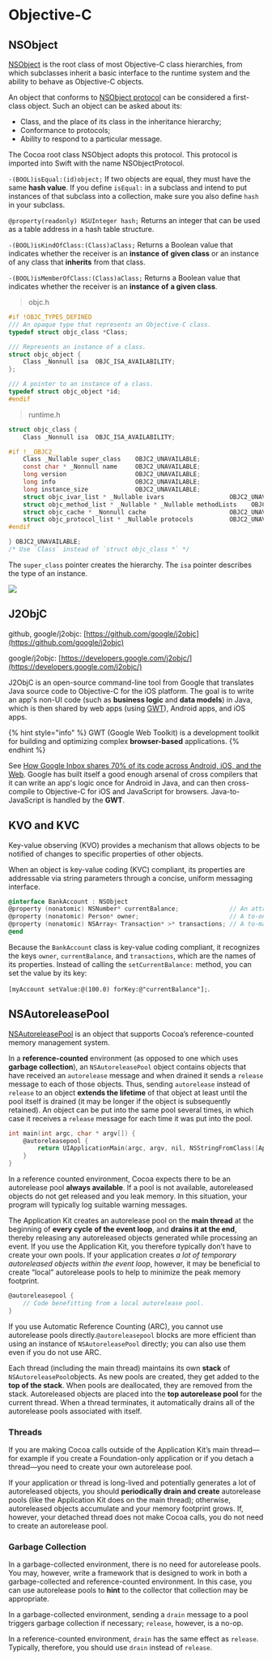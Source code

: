 # Objective-C

## NSObject

​[NSObject](https://developer.apple.com/documentation/objectivec/nsobject?language=objc) is the root class of most Objective-C class hierarchies, from which subclasses inherit a basic interface to the runtime system and the ability to behave as Objective-C objects.

An object that conforms to [NSObject protocol](https://developer.apple.com/documentation/objectivec/1418956-nsobject) can be considered a first-class object. Such an object can be asked about its: 

* Class, and the place of its class in the inheritance hierarchy;
* Conformance to protocols;
* Ability to respond to a particular message. 

The Cocoa root class NSObject adopts this protocol. This protocol is imported into Swift with the name NSObjectProtocol.

`-(BOOL)isEqual:(id)object;` If two objects are equal, they must have the same **hash value**. If you define `isEqual:` in a subclass and intend to put instances of that subclass into a collection, make sure you also define `hash` in your subclass.

`@property(readonly) NSUInteger hash;` Returns an integer that can be used as a table address in a hash table structure.

`-(BOOL)isKindOfClass:(Class)aClass;` Returns a Boolean value that indicates whether the receiver is an **instance** **of** **given class** or an instance of any class that **inherits** from that class.

`-(BOOL)isMemberOfClass:(Class)aClass;` Returns a Boolean value that indicates whether the receiver is an **instance** **of** **a given class**.

> objc.h

```c
#if !OBJC_TYPES_DEFINED
/// An opaque type that represents an Objective-C class.
typedef struct objc_class *Class;

/// Represents an instance of a class.
struct objc_object {
    Class _Nonnull isa  OBJC_ISA_AVAILABILITY;
};

/// A pointer to an instance of a class.
typedef struct objc_object *id;
#endif
```

> runtime.h

```c
struct objc_class {
    Class _Nonnull isa  OBJC_ISA_AVAILABILITY;

#if !__OBJC2__
    Class _Nullable super_class    OBJC2_UNAVAILABLE;
    const char * _Nonnull name     OBJC2_UNAVAILABLE;
    long version                   OBJC2_UNAVAILABLE;
    long info                      OBJC2_UNAVAILABLE;
    long instance_size             OBJC2_UNAVAILABLE;
    struct objc_ivar_list * _Nullable ivars                  OBJC2_UNAVAILABLE;
    struct objc_method_list * _Nullable * _Nullable methodLists    OBJC2_UNAVAILABLE;
    struct objc_cache * _Nonnull cache                       OBJC2_UNAVAILABLE;
    struct objc_protocol_list * _Nullable protocols          OBJC2_UNAVAILABLE;
#endif

} OBJC2_UNAVAILABLE;
/* Use `Class` instead of `struct objc_class *` */
```

The `super_class` pointer creates the hierarchy. The `isa` pointer describes the type of an instance.

![](../.gitbook/assets/screen-shot-2018-08-05-at-15.33.19.png)

## J2ObjC

github, google/j2objc: [https://github.com/google/j2objc](https://github.com/google/j2objc)

google/j2objc: [https://developers.google.com/j2objc/](https://developers.google.com/j2objc/)

J2ObjC is an open-source command-line tool from Google that translates Java source code to Objective-C for the iOS platform. The goal is to write an app's non-UI code \(such as **business logic** and **data models**\) in Java, which is then shared by web apps \(using [GWT](http://www.gwtproject.org/)\), Android apps, and iOS apps.

{% hint style="info" %}
GWT \(Google Web Toolkit\) is a development toolkit for building and optimizing complex **browser-based** applications.
{% endhint %}

See [How Google Inbox shares 70% of its code across Android, iOS, and the Web](https://arstechnica.com/information-technology/2014/11/how-google-inbox-shares-70-of-its-code-across-android-ios-and-the-web/). Google has built itself a good enough arsenal of cross compilers that it can write an app's logic once for Android in Java, and can then cross-compile to Objective-C for iOS and JavaScript for browsers. Java-to-JavaScript is handled by the **GWT**.

## KVO and KVC

Key-value observing \(KVO\) provides a mechanism that allows objects to be notified of changes to specific properties of other objects.

When an object is key-value coding \(KVC\) compliant, its properties are addressable via string parameters through a concise, uniform messaging interface.

```objectivec
@interface BankAccount : NSObject
@property (nonatomic) NSNumber* currentBalance;              // An attribute
@property (nonatomic) Person* owner;                         // A to-one relation
@property (nonatomic) NSArray< Transaction* >* transactions; // A to-many relation
@end
```

Because the `BankAccount` class is key-value coding compliant, it recognizes the keys `owner`, `currentBalance`, and `transactions`, which are the names of its properties. Instead of calling the `setCurrentBalance:` method, you can set the value by its key:

`[myAccount setValue:@(100.0) forKey:@"currentBalance"];`.

## NSAutoreleasePool

[NSAutoreleasePool](https://developer.apple.com/documentation/foundation/nsautoreleasepool?language=objc) is an object that supports Cocoa’s reference-counted memory management system.

In a **reference-counted** environment \(as opposed to one which uses **garbage collection**\), an `NSAutoreleasePool` object contains objects that have received an `autorelease` message and when drained it sends a `release` message to each of those objects. Thus, sending `autorelease` instead of `release` to an object **extends the lifetime** of that object at least until the pool itself is drained \(it may be longer if the object is subsequently retained\). An object can be put into the same pool several times, in which case it receives a `release` message for each time it was put into the pool.

```objectivec
int main(int argc, char * argv[]) {
    @autoreleasepool {
        return UIApplicationMain(argc, argv, nil, NSStringFromClass([AppDelegate class]));
    }
}
```

In a reference counted environment, Cocoa expects there to be an autorelease pool **always available**. If a pool is not available, autoreleased objects do not get released and you leak memory. In this situation, your program will typically log suitable warning messages.

The Application Kit creates an autorelease pool on the **main thread** at the beginning of **every cycle** **of the event loop**, and **drains it at the end**, thereby releasing any autoreleased objects generated while processing an event. If you use the Application Kit, you therefore typically don’t have to create your own pools. If your application creates _a lot of temporary autoreleased objects within the event loop_, however, it may be beneficial to create “local” autorelease pools to help to minimize the peak memory footprint.

```objectivec
@autoreleasepool {
    // Code benefitting from a local autorelease pool.
}
```

If you use Automatic Reference Counting \(ARC\), you cannot use autorelease pools directly.`@autoreleasepool` blocks are more efficient than using an instance of `NSAutoreleasePool` directly; you can also use them even if you do not use ARC.

Each thread \(including the main thread\) maintains its own **stack** of `NSAutoreleasePool`objects. As new pools are created, they get added to the **top of the stack**. When pools are deallocated, they are removed from the stack. Autoreleased objects are placed into the **top autorelease pool** for the current thread. When a thread terminates, it automatically drains all of the autorelease pools associated with itself.

### Threads

If you are making Cocoa calls outside of the Application Kit’s main thread—for example if you create a Foundation-only application or if you detach a thread—you need to create your own autorelease pool.

If your application or thread is long-lived and potentially generates a lot of autoreleased objects, you should **periodically drain and create** autorelease pools \(like the Application Kit does on the main thread\); otherwise, autoreleased objects accumulate and your memory footprint grows. If, however, your detached thread does not make Cocoa calls, you do not need to create an autorelease pool.

### Garbage Collection

In a garbage-collected environment, there is no need for autorelease pools. You may, however, write a framework that is designed to work in both a garbage-collected and reference-counted environment. In this case, you can use autorelease pools to **hint** to the collector that collection may be appropriate.

In a garbage-collected environment, sending a `drain` message to a pool triggers garbage collection if necessary; `release`, however, is a no-op.

In a reference-counted environment, `drain` has the same effect as `release`. Typically, therefore, you should use `drain` instead of `release`.

